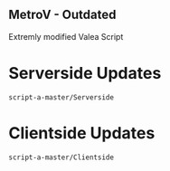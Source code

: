 ## MetroV - Outdated

Extremly modified Valea Script

# Serverside Updates
` script-a-master/Serverside `

# Clientside Updates
` script-a-master/Clientside `
